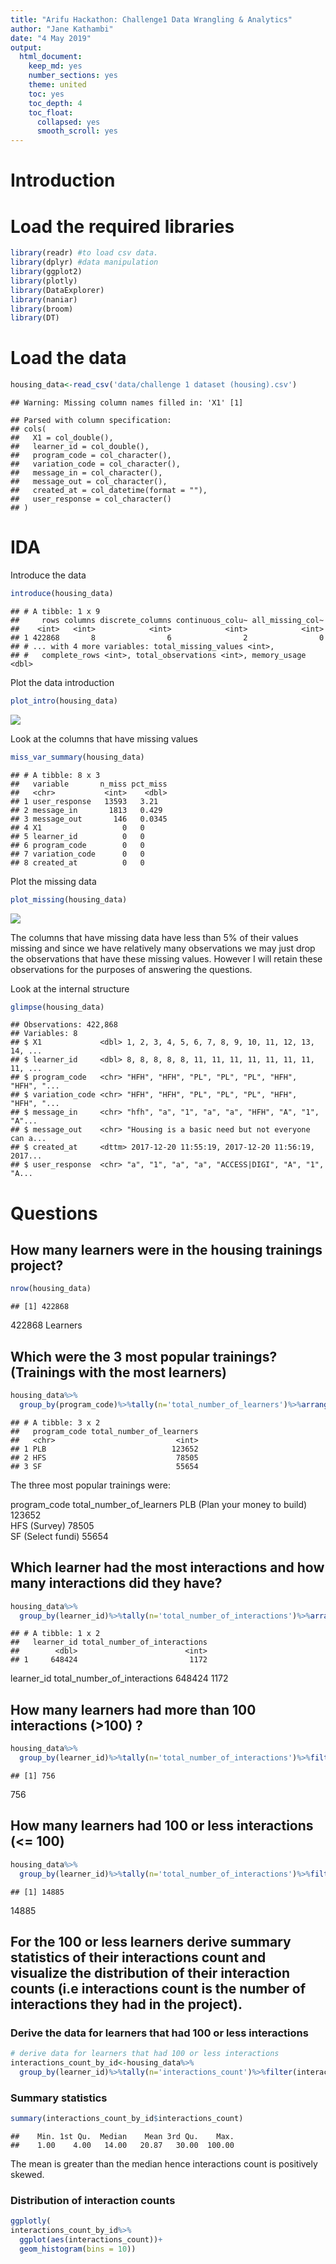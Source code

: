 ```yaml
---
title: "Arifu Hackathon: Challenge1 Data Wrangling & Analytics"
author: "Jane Kathambi"
date: "4 May 2019"
output: 
  html_document:
    keep_md: yes
    number_sections: yes
    theme: united
    toc: yes
    toc_depth: 4
    toc_float:
      collapsed: yes
      smooth_scroll: yes
---
```

# Introduction
 

# Load the required libraries

```r
library(readr) #to load csv data.
library(dplyr) #data manipulation
library(ggplot2)
library(plotly)
library(DataExplorer)
library(naniar)
library(broom)
library(DT)
```

# Load the data

```r
housing_data<-read_csv('data/challenge 1 dataset (housing).csv')
```

```
## Warning: Missing column names filled in: 'X1' [1]
```

```
## Parsed with column specification:
## cols(
##   X1 = col_double(),
##   learner_id = col_double(),
##   program_code = col_character(),
##   variation_code = col_character(),
##   message_in = col_character(),
##   message_out = col_character(),
##   created_at = col_datetime(format = ""),
##   user_response = col_character()
## )
```

# IDA

Introduce the data

```r
introduce(housing_data)
```

```
## # A tibble: 1 x 9
##     rows columns discrete_columns continuous_colu~ all_missing_col~
##    <int>   <int>            <int>            <int>            <int>
## 1 422868       8                6                2                0
## # ... with 4 more variables: total_missing_values <int>,
## #   complete_rows <int>, total_observations <int>, memory_usage <dbl>
```

Plot the data introduction

```r
plot_intro(housing_data)
```

![](challenge1_Data_Wrangling___Analytics_files/figure-html/unnamed-chunk-4-1.png)<!-- -->

Look at the columns that have missing values

```r
miss_var_summary(housing_data)
```

```
## # A tibble: 8 x 3
##   variable       n_miss pct_miss
##   <chr>           <int>    <dbl>
## 1 user_response   13593   3.21  
## 2 message_in       1813   0.429 
## 3 message_out       146   0.0345
## 4 X1                  0   0     
## 5 learner_id          0   0     
## 6 program_code        0   0     
## 7 variation_code      0   0     
## 8 created_at          0   0
```

Plot the missing data

```r
plot_missing(housing_data)
```

![](challenge1_Data_Wrangling___Analytics_files/figure-html/unnamed-chunk-6-1.png)<!-- -->

The columns that have missing data have less than 5% of their values missing and since we have relatively many observations we may just drop the observations that have these missing values. However I will retain these observations for the purposes of answering the questions.

Look at the internal structure

```r
glimpse(housing_data)
```

```
## Observations: 422,868
## Variables: 8
## $ X1             <dbl> 1, 2, 3, 4, 5, 6, 7, 8, 9, 10, 11, 12, 13, 14, ...
## $ learner_id     <dbl> 8, 8, 8, 8, 8, 11, 11, 11, 11, 11, 11, 11, 11, ...
## $ program_code   <chr> "HFH", "HFH", "PL", "PL", "PL", "HFH", "HFH", "...
## $ variation_code <chr> "HFH", "HFH", "PL", "PL", "PL", "HFH", "HFH", "...
## $ message_in     <chr> "hfh", "a", "1", "a", "a", "HFH", "A", "1", "A"...
## $ message_out    <chr> "Housing is a basic need but not everyone can a...
## $ created_at     <dttm> 2017-12-20 11:55:19, 2017-12-20 11:56:19, 2017...
## $ user_response  <chr> "a", "1", "a", "a", "ACCESS|DIGI", "A", "1", "A...
```



# Questions

## How many learners were in the housing trainings project?


```r
nrow(housing_data)
```

```
## [1] 422868
```
422868 Learners

## Which were the 3 most popular trainings? (Trainings with the most learners)

```r
housing_data%>%
  group_by(program_code)%>%tally(n='total_number_of_learners')%>%arrange(desc(total_number_of_learners))%>%head(3)
```

```
## # A tibble: 3 x 2
##   program_code total_number_of_learners
##   <chr>                           <int>
## 1 PLB                            123652
## 2 HFS                             78505
## 3 SF                              55654
```

The three most popular trainings were:

program_code                                total_number_of_learners
PLB (Plan your money to build)	            123652			
HFS	(Survey)                                78505			
SF (Select fundi)	                          55654	

## Which learner had the most interactions and how many interactions did they have?


```r
housing_data%>%
  group_by(learner_id)%>%tally(n='total_number_of_interactions')%>%arrange(desc(total_number_of_interactions))%>%head(1)
```

```
## # A tibble: 1 x 2
##   learner_id total_number_of_interactions
##        <dbl>                        <int>
## 1     648424                         1172
```

learner_id    total_number_of_interactions
648424	       1172	

## How many learners had more than 100 interactions (>100) ?


```r
housing_data%>%
  group_by(learner_id)%>%tally(n='total_number_of_interactions')%>%filter(total_number_of_interactions>100)%>%nrow()
```

```
## [1] 756
```
756

## How many learners had 100 or less interactions (<= 100)


```r
housing_data%>%
  group_by(learner_id)%>%tally(n='total_number_of_interactions')%>%filter(total_number_of_interactions <= 100)%>%nrow()
```

```
## [1] 14885
```

14885

## For the 100 or less learners derive summary statistics of their interactions count and visualize the distribution of their interaction counts (i.e interactions count is the number of interactions they had in the project).

### Derive the data for learners that had 100 or less interactions

```r
# derive data for learners that had 100 or less interactions
interactions_count_by_id<-housing_data%>%
  group_by(learner_id)%>%tally(n='interactions_count')%>%filter(interactions_count <= 100)
```

### Summary statistics

```r
summary(interactions_count_by_id$interactions_count)
```

```
##    Min. 1st Qu.  Median    Mean 3rd Qu.    Max. 
##    1.00    4.00   14.00   20.87   30.00  100.00
```

The mean is greater than the median hence interactions count is positively skewed.

### Distribution of interaction counts

```r
ggplotly(
interactions_count_by_id%>%
  ggplot(aes(interactions_count))+
  geom_histogram(bins = 10))
```

<!--html_preserve--><div id="htmlwidget-e9be95be6609a71a2f29" style="width:672px;height:480px;" class="plotly html-widget"></div>
<script type="application/json" data-for="htmlwidget-e9be95be6609a71a2f29">{"x":{"data":[{"orientation":"v","width":[11,11,11,11,11,11,11,11,11,11],"base":[0,0,0,0,0,0,0,0,0,0],"x":[0,11,22,33,44,55,66,77,88,99],"y":[4627,3368,2779,1460,1003,625,434,275,190,124],"text":["count: 4627<br />interactions_count:  0","count: 3368<br />interactions_count: 11","count: 2779<br />interactions_count: 22","count: 1460<br />interactions_count: 33","count: 1003<br />interactions_count: 44","count:  625<br />interactions_count: 55","count:  434<br />interactions_count: 66","count:  275<br />interactions_count: 77","count:  190<br />interactions_count: 88","count:  124<br />interactions_count: 99"],"type":"bar","marker":{"autocolorscale":false,"color":"rgba(89,89,89,1)","line":{"width":1.88976377952756,"color":"transparent"}},"showlegend":false,"xaxis":"x","yaxis":"y","hoverinfo":"text","frame":null}],"layout":{"margin":{"t":26.2283105022831,"r":7.30593607305936,"b":40.1826484018265,"l":48.9497716894977},"plot_bgcolor":"rgba(235,235,235,1)","paper_bgcolor":"rgba(255,255,255,1)","font":{"color":"rgba(0,0,0,1)","family":"","size":14.6118721461187},"xaxis":{"domain":[0,1],"automargin":true,"type":"linear","autorange":false,"range":[-11,110],"tickmode":"array","ticktext":["0","25","50","75","100"],"tickvals":[0,25,50,75,100],"categoryorder":"array","categoryarray":["0","25","50","75","100"],"nticks":null,"ticks":"outside","tickcolor":"rgba(51,51,51,1)","ticklen":3.65296803652968,"tickwidth":0.66417600664176,"showticklabels":true,"tickfont":{"color":"rgba(77,77,77,1)","family":"","size":11.689497716895},"tickangle":-0,"showline":false,"linecolor":null,"linewidth":0,"showgrid":true,"gridcolor":"rgba(255,255,255,1)","gridwidth":0.66417600664176,"zeroline":false,"anchor":"y","title":{"text":"interactions_count","font":{"color":"rgba(0,0,0,1)","family":"","size":14.6118721461187}},"hoverformat":".2f"},"yaxis":{"domain":[0,1],"automargin":true,"type":"linear","autorange":false,"range":[-231.35,4858.35],"tickmode":"array","ticktext":["0","1000","2000","3000","4000"],"tickvals":[2.8421709430404e-014,1000,2000,3000,4000],"categoryorder":"array","categoryarray":["0","1000","2000","3000","4000"],"nticks":null,"ticks":"outside","tickcolor":"rgba(51,51,51,1)","ticklen":3.65296803652968,"tickwidth":0.66417600664176,"showticklabels":true,"tickfont":{"color":"rgba(77,77,77,1)","family":"","size":11.689497716895},"tickangle":-0,"showline":false,"linecolor":null,"linewidth":0,"showgrid":true,"gridcolor":"rgba(255,255,255,1)","gridwidth":0.66417600664176,"zeroline":false,"anchor":"x","title":{"text":"count","font":{"color":"rgba(0,0,0,1)","family":"","size":14.6118721461187}},"hoverformat":".2f"},"shapes":[{"type":"rect","fillcolor":null,"line":{"color":null,"width":0,"linetype":[]},"yref":"paper","xref":"paper","x0":0,"x1":1,"y0":0,"y1":1}],"showlegend":false,"legend":{"bgcolor":"rgba(255,255,255,1)","bordercolor":"transparent","borderwidth":1.88976377952756,"font":{"color":"rgba(0,0,0,1)","family":"","size":11.689497716895}},"hovermode":"closest","barmode":"relative"},"config":{"doubleClick":"reset","showSendToCloud":false},"source":"A","attrs":{"23cc5f42629f":{"x":{},"type":"bar"}},"cur_data":"23cc5f42629f","visdat":{"23cc5f42629f":["function (y) ","x"]},"highlight":{"on":"plotly_click","persistent":false,"dynamic":false,"selectize":false,"opacityDim":0.2,"selected":{"opacity":1},"debounce":0},"shinyEvents":["plotly_hover","plotly_click","plotly_selected","plotly_relayout","plotly_brushed","plotly_brushing","plotly_clickannotation","plotly_doubleclick","plotly_deselect","plotly_afterplot"],"base_url":"https://plot.ly"},"evals":[],"jsHooks":[]}</script><!--/html_preserve-->


## Which day of the week had the most interactions and which had the least interactions?

### day of the week that had the most interactions

```r
housing_data%>%
  group_by(weekdays(created_at))%>%
  tally()%>%arrange(desc(n))%>%head(1)
```

```
## # A tibble: 1 x 2
##   `weekdays(created_at)`      n
##   <chr>                   <int>
## 1 Wednesday              145590
```

Wednesday with 145590 interactions.

### day of the week that had the least interactions

```r
housing_data%>%
  group_by(weekdays(created_at))%>%
  tally()%>%arrange(n)%>%head(1)
```

```
## # A tibble: 1 x 2
##   `weekdays(created_at)`     n
##   <chr>                  <int>
## 1 Monday                 14096
```

Monday with 14096 interactions.
